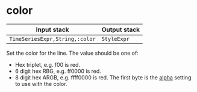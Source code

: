 # color

| Input stack | Output stack |
|-------------|--------------|
| `TimeSeriesExpr,String,:color` | `StyleExpr` |

Set the color for the line.
The value should be one of:

* Hex triplet, e.g. f00 is red.
* 6 digit hex RBG, e.g. ff0000 is red.
* 8 digit hex ARGB, e.g. ffff0000 is red. The first byte is the [alpha](alpha.md) setting to use with the color.
